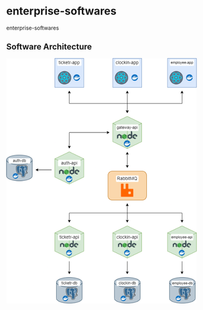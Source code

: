 # enterprise-softwares

enterprise-softwares

## Software Architecture

![alt text](./assets/architecture.png)
